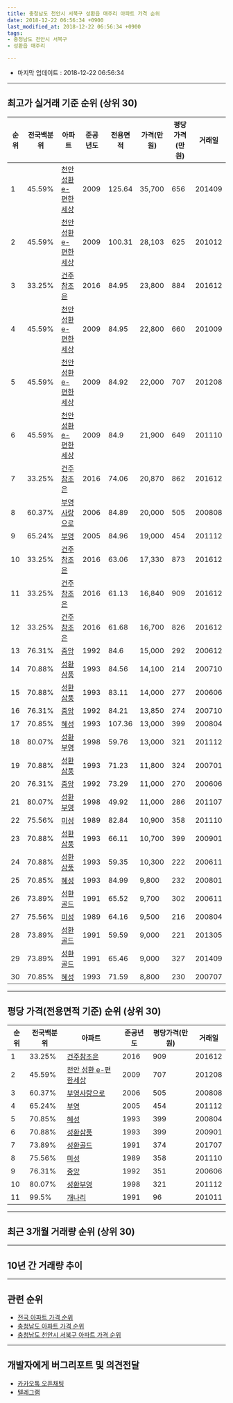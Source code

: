 ```yaml
---
title: 충청남도 천안시 서북구 성환읍 매주리 아파트 가격 순위
date: 2018-12-22 06:56:34 +0900
last_modified_at: 2018-12-22 06:56:34 +0900
tags:
- 충청남도 천안시 서북구
- 성환읍 매주리

---
```


* 마지막 업데이트 : 2018-12-22 06:56:34

---

## 최고가 실거래 기준 순위 (상위 30)


|순위|전국백분위|아파트|준공년도|전용면적|가격(만원)|평당가격(만원)|거래일|
|---|---|---|---|---|---|---|---|
|1|45.59%|[천안 성환 e-편한세상](https://search.naver.com/search.naver?query=%EC%B6%A9%EC%B2%AD%EB%82%A8%EB%8F%84+%EC%B2%9C%EC%95%88%EC%8B%9C+%EC%84%9C%EB%B6%81%EA%B5%AC+%EC%84%B1%ED%99%98%EC%9D%8D+%EB%A7%A4%EC%A3%BC%EB%A6%AC+%EC%B2%9C%EC%95%88+%EC%84%B1%ED%99%98+e-%ED%8E%B8%ED%95%9C%EC%84%B8%EC%83%81)|2009|125.64|35,700|656|201409|
|2|45.59%|[천안 성환 e-편한세상](https://search.naver.com/search.naver?query=%EC%B6%A9%EC%B2%AD%EB%82%A8%EB%8F%84+%EC%B2%9C%EC%95%88%EC%8B%9C+%EC%84%9C%EB%B6%81%EA%B5%AC+%EC%84%B1%ED%99%98%EC%9D%8D+%EB%A7%A4%EC%A3%BC%EB%A6%AC+%EC%B2%9C%EC%95%88+%EC%84%B1%ED%99%98+e-%ED%8E%B8%ED%95%9C%EC%84%B8%EC%83%81)|2009|100.31|28,103|625|201012|
|3|33.25%|[건주참조은](https://search.naver.com/search.naver?query=%EC%B6%A9%EC%B2%AD%EB%82%A8%EB%8F%84+%EC%B2%9C%EC%95%88%EC%8B%9C+%EC%84%9C%EB%B6%81%EA%B5%AC+%EC%84%B1%ED%99%98%EC%9D%8D+%EB%A7%A4%EC%A3%BC%EB%A6%AC+%EA%B1%B4%EC%A3%BC%EC%B0%B8%EC%A1%B0%EC%9D%80)|2016|84.95|23,800|884|201612|
|4|45.59%|[천안 성환 e-편한세상](https://search.naver.com/search.naver?query=%EC%B6%A9%EC%B2%AD%EB%82%A8%EB%8F%84+%EC%B2%9C%EC%95%88%EC%8B%9C+%EC%84%9C%EB%B6%81%EA%B5%AC+%EC%84%B1%ED%99%98%EC%9D%8D+%EB%A7%A4%EC%A3%BC%EB%A6%AC+%EC%B2%9C%EC%95%88+%EC%84%B1%ED%99%98+e-%ED%8E%B8%ED%95%9C%EC%84%B8%EC%83%81)|2009|84.95|22,800|660|201009|
|5|45.59%|[천안 성환 e-편한세상](https://search.naver.com/search.naver?query=%EC%B6%A9%EC%B2%AD%EB%82%A8%EB%8F%84+%EC%B2%9C%EC%95%88%EC%8B%9C+%EC%84%9C%EB%B6%81%EA%B5%AC+%EC%84%B1%ED%99%98%EC%9D%8D+%EB%A7%A4%EC%A3%BC%EB%A6%AC+%EC%B2%9C%EC%95%88+%EC%84%B1%ED%99%98+e-%ED%8E%B8%ED%95%9C%EC%84%B8%EC%83%81)|2009|84.92|22,000|707|201208|
|6|45.59%|[천안 성환 e-편한세상](https://search.naver.com/search.naver?query=%EC%B6%A9%EC%B2%AD%EB%82%A8%EB%8F%84+%EC%B2%9C%EC%95%88%EC%8B%9C+%EC%84%9C%EB%B6%81%EA%B5%AC+%EC%84%B1%ED%99%98%EC%9D%8D+%EB%A7%A4%EC%A3%BC%EB%A6%AC+%EC%B2%9C%EC%95%88+%EC%84%B1%ED%99%98+e-%ED%8E%B8%ED%95%9C%EC%84%B8%EC%83%81)|2009|84.9|21,900|649|201110|
|7|33.25%|[건주참조은](https://search.naver.com/search.naver?query=%EC%B6%A9%EC%B2%AD%EB%82%A8%EB%8F%84+%EC%B2%9C%EC%95%88%EC%8B%9C+%EC%84%9C%EB%B6%81%EA%B5%AC+%EC%84%B1%ED%99%98%EC%9D%8D+%EB%A7%A4%EC%A3%BC%EB%A6%AC+%EA%B1%B4%EC%A3%BC%EC%B0%B8%EC%A1%B0%EC%9D%80)|2016|74.06|20,870|862|201612|
|8|60.37%|[부영사랑으로](https://search.naver.com/search.naver?query=%EC%B6%A9%EC%B2%AD%EB%82%A8%EB%8F%84+%EC%B2%9C%EC%95%88%EC%8B%9C+%EC%84%9C%EB%B6%81%EA%B5%AC+%EC%84%B1%ED%99%98%EC%9D%8D+%EB%A7%A4%EC%A3%BC%EB%A6%AC+%EB%B6%80%EC%98%81%EC%82%AC%EB%9E%91%EC%9C%BC%EB%A1%9C)|2006|84.89|20,000|505|200808|
|9|65.24%|[부영](https://search.naver.com/search.naver?query=%EC%B6%A9%EC%B2%AD%EB%82%A8%EB%8F%84+%EC%B2%9C%EC%95%88%EC%8B%9C+%EC%84%9C%EB%B6%81%EA%B5%AC+%EC%84%B1%ED%99%98%EC%9D%8D+%EB%A7%A4%EC%A3%BC%EB%A6%AC+%EB%B6%80%EC%98%81)|2005|84.96|19,000|454|201112|
|10|33.25%|[건주참조은](https://search.naver.com/search.naver?query=%EC%B6%A9%EC%B2%AD%EB%82%A8%EB%8F%84+%EC%B2%9C%EC%95%88%EC%8B%9C+%EC%84%9C%EB%B6%81%EA%B5%AC+%EC%84%B1%ED%99%98%EC%9D%8D+%EB%A7%A4%EC%A3%BC%EB%A6%AC+%EA%B1%B4%EC%A3%BC%EC%B0%B8%EC%A1%B0%EC%9D%80)|2016|63.06|17,330|873|201612|
|11|33.25%|[건주참조은](https://search.naver.com/search.naver?query=%EC%B6%A9%EC%B2%AD%EB%82%A8%EB%8F%84+%EC%B2%9C%EC%95%88%EC%8B%9C+%EC%84%9C%EB%B6%81%EA%B5%AC+%EC%84%B1%ED%99%98%EC%9D%8D+%EB%A7%A4%EC%A3%BC%EB%A6%AC+%EA%B1%B4%EC%A3%BC%EC%B0%B8%EC%A1%B0%EC%9D%80)|2016|61.13|16,840|909|201612|
|12|33.25%|[건주참조은](https://search.naver.com/search.naver?query=%EC%B6%A9%EC%B2%AD%EB%82%A8%EB%8F%84+%EC%B2%9C%EC%95%88%EC%8B%9C+%EC%84%9C%EB%B6%81%EA%B5%AC+%EC%84%B1%ED%99%98%EC%9D%8D+%EB%A7%A4%EC%A3%BC%EB%A6%AC+%EA%B1%B4%EC%A3%BC%EC%B0%B8%EC%A1%B0%EC%9D%80)|2016|61.68|16,700|826|201612|
|13|76.31%|[중앙](https://search.naver.com/search.naver?query=%EC%B6%A9%EC%B2%AD%EB%82%A8%EB%8F%84+%EC%B2%9C%EC%95%88%EC%8B%9C+%EC%84%9C%EB%B6%81%EA%B5%AC+%EC%84%B1%ED%99%98%EC%9D%8D+%EB%A7%A4%EC%A3%BC%EB%A6%AC+%EC%A4%91%EC%95%99)|1992|84.6|15,000|292|200612|
|14|70.88%|[성환삼풍](https://search.naver.com/search.naver?query=%EC%B6%A9%EC%B2%AD%EB%82%A8%EB%8F%84+%EC%B2%9C%EC%95%88%EC%8B%9C+%EC%84%9C%EB%B6%81%EA%B5%AC+%EC%84%B1%ED%99%98%EC%9D%8D+%EB%A7%A4%EC%A3%BC%EB%A6%AC+%EC%84%B1%ED%99%98%EC%82%BC%ED%92%8D)|1993|84.56|14,100|214|200710|
|15|70.88%|[성환삼풍](https://search.naver.com/search.naver?query=%EC%B6%A9%EC%B2%AD%EB%82%A8%EB%8F%84+%EC%B2%9C%EC%95%88%EC%8B%9C+%EC%84%9C%EB%B6%81%EA%B5%AC+%EC%84%B1%ED%99%98%EC%9D%8D+%EB%A7%A4%EC%A3%BC%EB%A6%AC+%EC%84%B1%ED%99%98%EC%82%BC%ED%92%8D)|1993|83.11|14,000|277|200606|
|16|76.31%|[중앙](https://search.naver.com/search.naver?query=%EC%B6%A9%EC%B2%AD%EB%82%A8%EB%8F%84+%EC%B2%9C%EC%95%88%EC%8B%9C+%EC%84%9C%EB%B6%81%EA%B5%AC+%EC%84%B1%ED%99%98%EC%9D%8D+%EB%A7%A4%EC%A3%BC%EB%A6%AC+%EC%A4%91%EC%95%99)|1992|84.21|13,850|274|200710|
|17|70.85%|[혜성](https://search.naver.com/search.naver?query=%EC%B6%A9%EC%B2%AD%EB%82%A8%EB%8F%84+%EC%B2%9C%EC%95%88%EC%8B%9C+%EC%84%9C%EB%B6%81%EA%B5%AC+%EC%84%B1%ED%99%98%EC%9D%8D+%EB%A7%A4%EC%A3%BC%EB%A6%AC+%ED%98%9C%EC%84%B1)|1993|107.36|13,000|399|200804|
|18|80.07%|[성환부영](https://search.naver.com/search.naver?query=%EC%B6%A9%EC%B2%AD%EB%82%A8%EB%8F%84+%EC%B2%9C%EC%95%88%EC%8B%9C+%EC%84%9C%EB%B6%81%EA%B5%AC+%EC%84%B1%ED%99%98%EC%9D%8D+%EB%A7%A4%EC%A3%BC%EB%A6%AC+%EC%84%B1%ED%99%98%EB%B6%80%EC%98%81)|1998|59.76|13,000|321|201112|
|19|70.88%|[성환삼풍](https://search.naver.com/search.naver?query=%EC%B6%A9%EC%B2%AD%EB%82%A8%EB%8F%84+%EC%B2%9C%EC%95%88%EC%8B%9C+%EC%84%9C%EB%B6%81%EA%B5%AC+%EC%84%B1%ED%99%98%EC%9D%8D+%EB%A7%A4%EC%A3%BC%EB%A6%AC+%EC%84%B1%ED%99%98%EC%82%BC%ED%92%8D)|1993|71.23|11,800|324|200701|
|20|76.31%|[중앙](https://search.naver.com/search.naver?query=%EC%B6%A9%EC%B2%AD%EB%82%A8%EB%8F%84+%EC%B2%9C%EC%95%88%EC%8B%9C+%EC%84%9C%EB%B6%81%EA%B5%AC+%EC%84%B1%ED%99%98%EC%9D%8D+%EB%A7%A4%EC%A3%BC%EB%A6%AC+%EC%A4%91%EC%95%99)|1992|73.29|11,000|270|200606|
|21|80.07%|[성환부영](https://search.naver.com/search.naver?query=%EC%B6%A9%EC%B2%AD%EB%82%A8%EB%8F%84+%EC%B2%9C%EC%95%88%EC%8B%9C+%EC%84%9C%EB%B6%81%EA%B5%AC+%EC%84%B1%ED%99%98%EC%9D%8D+%EB%A7%A4%EC%A3%BC%EB%A6%AC+%EC%84%B1%ED%99%98%EB%B6%80%EC%98%81)|1998|49.92|11,000|286|201107|
|22|75.56%|[미성](https://search.naver.com/search.naver?query=%EC%B6%A9%EC%B2%AD%EB%82%A8%EB%8F%84+%EC%B2%9C%EC%95%88%EC%8B%9C+%EC%84%9C%EB%B6%81%EA%B5%AC+%EC%84%B1%ED%99%98%EC%9D%8D+%EB%A7%A4%EC%A3%BC%EB%A6%AC+%EB%AF%B8%EC%84%B1)|1989|82.84|10,900|358|201110|
|23|70.88%|[성환삼풍](https://search.naver.com/search.naver?query=%EC%B6%A9%EC%B2%AD%EB%82%A8%EB%8F%84+%EC%B2%9C%EC%95%88%EC%8B%9C+%EC%84%9C%EB%B6%81%EA%B5%AC+%EC%84%B1%ED%99%98%EC%9D%8D+%EB%A7%A4%EC%A3%BC%EB%A6%AC+%EC%84%B1%ED%99%98%EC%82%BC%ED%92%8D)|1993|66.11|10,700|399|200901|
|24|70.88%|[성환삼풍](https://search.naver.com/search.naver?query=%EC%B6%A9%EC%B2%AD%EB%82%A8%EB%8F%84+%EC%B2%9C%EC%95%88%EC%8B%9C+%EC%84%9C%EB%B6%81%EA%B5%AC+%EC%84%B1%ED%99%98%EC%9D%8D+%EB%A7%A4%EC%A3%BC%EB%A6%AC+%EC%84%B1%ED%99%98%EC%82%BC%ED%92%8D)|1993|59.35|10,300|222|200611|
|25|70.85%|[혜성](https://search.naver.com/search.naver?query=%EC%B6%A9%EC%B2%AD%EB%82%A8%EB%8F%84+%EC%B2%9C%EC%95%88%EC%8B%9C+%EC%84%9C%EB%B6%81%EA%B5%AC+%EC%84%B1%ED%99%98%EC%9D%8D+%EB%A7%A4%EC%A3%BC%EB%A6%AC+%ED%98%9C%EC%84%B1)|1993|84.99|9,800|232|200801|
|26|73.89%|[성환골드](https://search.naver.com/search.naver?query=%EC%B6%A9%EC%B2%AD%EB%82%A8%EB%8F%84+%EC%B2%9C%EC%95%88%EC%8B%9C+%EC%84%9C%EB%B6%81%EA%B5%AC+%EC%84%B1%ED%99%98%EC%9D%8D+%EB%A7%A4%EC%A3%BC%EB%A6%AC+%EC%84%B1%ED%99%98%EA%B3%A8%EB%93%9C)|1991|65.52|9,700|302|200611|
|27|75.56%|[미성](https://search.naver.com/search.naver?query=%EC%B6%A9%EC%B2%AD%EB%82%A8%EB%8F%84+%EC%B2%9C%EC%95%88%EC%8B%9C+%EC%84%9C%EB%B6%81%EA%B5%AC+%EC%84%B1%ED%99%98%EC%9D%8D+%EB%A7%A4%EC%A3%BC%EB%A6%AC+%EB%AF%B8%EC%84%B1)|1989|64.16|9,500|216|200804|
|28|73.89%|[성환골드](https://search.naver.com/search.naver?query=%EC%B6%A9%EC%B2%AD%EB%82%A8%EB%8F%84+%EC%B2%9C%EC%95%88%EC%8B%9C+%EC%84%9C%EB%B6%81%EA%B5%AC+%EC%84%B1%ED%99%98%EC%9D%8D+%EB%A7%A4%EC%A3%BC%EB%A6%AC+%EC%84%B1%ED%99%98%EA%B3%A8%EB%93%9C)|1991|59.59|9,000|221|201305|
|29|73.89%|[성환골드](https://search.naver.com/search.naver?query=%EC%B6%A9%EC%B2%AD%EB%82%A8%EB%8F%84+%EC%B2%9C%EC%95%88%EC%8B%9C+%EC%84%9C%EB%B6%81%EA%B5%AC+%EC%84%B1%ED%99%98%EC%9D%8D+%EB%A7%A4%EC%A3%BC%EB%A6%AC+%EC%84%B1%ED%99%98%EA%B3%A8%EB%93%9C)|1991|65.46|9,000|327|201409|
|30|70.85%|[혜성](https://search.naver.com/search.naver?query=%EC%B6%A9%EC%B2%AD%EB%82%A8%EB%8F%84+%EC%B2%9C%EC%95%88%EC%8B%9C+%EC%84%9C%EB%B6%81%EA%B5%AC+%EC%84%B1%ED%99%98%EC%9D%8D+%EB%A7%A4%EC%A3%BC%EB%A6%AC+%ED%98%9C%EC%84%B1)|1993|71.59|8,800|230|200707|


---

## 평당 가격(전용면적 기준) 순위 (상위 30)


|순위|전국백분위|아파트|준공년도|평당가격(만원)|거래일|
|---|---|---|---|---|---|
|1|33.25%|[건주참조은](https://search.naver.com/search.naver?query=%EC%B6%A9%EC%B2%AD%EB%82%A8%EB%8F%84+%EC%B2%9C%EC%95%88%EC%8B%9C+%EC%84%9C%EB%B6%81%EA%B5%AC+%EC%84%B1%ED%99%98%EC%9D%8D+%EB%A7%A4%EC%A3%BC%EB%A6%AC+%EA%B1%B4%EC%A3%BC%EC%B0%B8%EC%A1%B0%EC%9D%80)|2016|909|201612|
|2|45.59%|[천안 성환 e-편한세상](https://search.naver.com/search.naver?query=%EC%B6%A9%EC%B2%AD%EB%82%A8%EB%8F%84+%EC%B2%9C%EC%95%88%EC%8B%9C+%EC%84%9C%EB%B6%81%EA%B5%AC+%EC%84%B1%ED%99%98%EC%9D%8D+%EB%A7%A4%EC%A3%BC%EB%A6%AC+%EC%B2%9C%EC%95%88+%EC%84%B1%ED%99%98+e-%ED%8E%B8%ED%95%9C%EC%84%B8%EC%83%81)|2009|707|201208|
|3|60.37%|[부영사랑으로](https://search.naver.com/search.naver?query=%EC%B6%A9%EC%B2%AD%EB%82%A8%EB%8F%84+%EC%B2%9C%EC%95%88%EC%8B%9C+%EC%84%9C%EB%B6%81%EA%B5%AC+%EC%84%B1%ED%99%98%EC%9D%8D+%EB%A7%A4%EC%A3%BC%EB%A6%AC+%EB%B6%80%EC%98%81%EC%82%AC%EB%9E%91%EC%9C%BC%EB%A1%9C)|2006|505|200808|
|4|65.24%|[부영](https://search.naver.com/search.naver?query=%EC%B6%A9%EC%B2%AD%EB%82%A8%EB%8F%84+%EC%B2%9C%EC%95%88%EC%8B%9C+%EC%84%9C%EB%B6%81%EA%B5%AC+%EC%84%B1%ED%99%98%EC%9D%8D+%EB%A7%A4%EC%A3%BC%EB%A6%AC+%EB%B6%80%EC%98%81)|2005|454|201112|
|5|70.85%|[혜성](https://search.naver.com/search.naver?query=%EC%B6%A9%EC%B2%AD%EB%82%A8%EB%8F%84+%EC%B2%9C%EC%95%88%EC%8B%9C+%EC%84%9C%EB%B6%81%EA%B5%AC+%EC%84%B1%ED%99%98%EC%9D%8D+%EB%A7%A4%EC%A3%BC%EB%A6%AC+%ED%98%9C%EC%84%B1)|1993|399|200804|
|6|70.88%|[성환삼풍](https://search.naver.com/search.naver?query=%EC%B6%A9%EC%B2%AD%EB%82%A8%EB%8F%84+%EC%B2%9C%EC%95%88%EC%8B%9C+%EC%84%9C%EB%B6%81%EA%B5%AC+%EC%84%B1%ED%99%98%EC%9D%8D+%EB%A7%A4%EC%A3%BC%EB%A6%AC+%EC%84%B1%ED%99%98%EC%82%BC%ED%92%8D)|1993|399|200901|
|7|73.89%|[성환골드](https://search.naver.com/search.naver?query=%EC%B6%A9%EC%B2%AD%EB%82%A8%EB%8F%84+%EC%B2%9C%EC%95%88%EC%8B%9C+%EC%84%9C%EB%B6%81%EA%B5%AC+%EC%84%B1%ED%99%98%EC%9D%8D+%EB%A7%A4%EC%A3%BC%EB%A6%AC+%EC%84%B1%ED%99%98%EA%B3%A8%EB%93%9C)|1991|374|201707|
|8|75.56%|[미성](https://search.naver.com/search.naver?query=%EC%B6%A9%EC%B2%AD%EB%82%A8%EB%8F%84+%EC%B2%9C%EC%95%88%EC%8B%9C+%EC%84%9C%EB%B6%81%EA%B5%AC+%EC%84%B1%ED%99%98%EC%9D%8D+%EB%A7%A4%EC%A3%BC%EB%A6%AC+%EB%AF%B8%EC%84%B1)|1989|358|201110|
|9|76.31%|[중앙](https://search.naver.com/search.naver?query=%EC%B6%A9%EC%B2%AD%EB%82%A8%EB%8F%84+%EC%B2%9C%EC%95%88%EC%8B%9C+%EC%84%9C%EB%B6%81%EA%B5%AC+%EC%84%B1%ED%99%98%EC%9D%8D+%EB%A7%A4%EC%A3%BC%EB%A6%AC+%EC%A4%91%EC%95%99)|1992|351|200606|
|10|80.07%|[성환부영](https://search.naver.com/search.naver?query=%EC%B6%A9%EC%B2%AD%EB%82%A8%EB%8F%84+%EC%B2%9C%EC%95%88%EC%8B%9C+%EC%84%9C%EB%B6%81%EA%B5%AC+%EC%84%B1%ED%99%98%EC%9D%8D+%EB%A7%A4%EC%A3%BC%EB%A6%AC+%EC%84%B1%ED%99%98%EB%B6%80%EC%98%81)|1998|321|201112|
|11|99.5%|[개나리](https://search.naver.com/search.naver?query=%EC%B6%A9%EC%B2%AD%EB%82%A8%EB%8F%84+%EC%B2%9C%EC%95%88%EC%8B%9C+%EC%84%9C%EB%B6%81%EA%B5%AC+%EC%84%B1%ED%99%98%EC%9D%8D+%EB%A7%A4%EC%A3%BC%EB%A6%AC+%EA%B0%9C%EB%82%98%EB%A6%AC)|1991|96|201011|


---

## 최근 3개월 거래량 순위 (상위 30)


<div style="width:100%;">
    <canvas id="deal_count_ranking" height="250"></canvas>
</div>


<script>
new Chart(document.getElementById("deal_count_ranking"), {
    type: 'horizontalBar',
    data: {
        labels: ['성환부영', '천안 성환 e-편한세상', '부영사랑으로', '부영', '건주참조은'],
        datasets: [{
            label: '실거래 수',
            data: [8, 4, 2, 1, 1],
            borderColor: "rgba(255, 0, 128, 1)",
            backgroundColor: "rgba(255, 0, 128, 0.5)",
            fill: false,
        }]
    },
    options: {
        responsive: true,
        title: {
            display: true,
            text: '최근 3개월 거래량 순위'
        },
        tooltips: {
            mode: 'index',
            intersect: false,
            callbacks: {
                title: function(tooltipItems, data) {
                    return "실거래 수:";
                },
                label: function(tooltipItem, data) {
                    return data.labels[tooltipItem.index] + ": " + tooltipItem.xLabel;
                }
            }
        },
        hover: {
            mode: 'nearest',
            intersect: true
        },
        scales: {
            xAxes: [{
                display: true,
                scaleLabel: {
                    display: true,
                    labelString: '실거래 수'
                },
                ticks: {
                    suggestedMin: 0,
                }
            }],
            yAxes: [{
                display: true,
                ticks: {
                    autoSkip: false,
                    callback: function(value, index, values) {
                        if (value.length > 15)
                            return value.substr(0, 13) + "...";
                        else
                            return value;
                    }
                },
                scaleLabel: {
                    display: false,
                }
            }]
        }
    }
});

</script>


---

## 10년 간 거래량 추이


<div style="width:100%;">
    <canvas id="deal_progress" height="250"></canvas>
</div>

<script>
new Chart(document.getElementById("deal_progress"), {
    type: 'line',
    data: {
        labels: ['200812','200901','200902','200903','200904','200905','200906','200907','200908','200909','200910','200911','200912','201001','201002','201003','201004','201005','201006','201007','201008','201009','201010','201011','201012','201101','201102','201103','201104','201105','201106','201107','201108','201109','201110','201111','201112','201201','201202','201203','201204','201205','201206','201207','201208','201209','201210','201211','201212','201301','201302','201303','201304','201305','201306','201307','201308','201309','201310','201311','201312','201401','201402','201403','201404','201405','201406','201407','201408','201409','201410','201411','201412','201501','201502','201503','201504','201505','201506','201507','201508','201509','201510','201511','201512','201601','201602','201603','201604','201605','201606','201607','201608','201609','201610','201611','201612','201701','201702','201703','201704','201705','201706','201707','201708','201709','201710','201711','201712','201801','201802','201803','201804','201805','201806','201807','201808','201809','201810','201811','201812'],
        datasets: [{
            label: '실거래 수',
            pointRadius: 1,
            data: [5, 4, 0, 9, 5, 4, 2, 0, 2, 5, 7, 3, 6, 6, 5, 6, 96, 5, 3, 4, 6, 1, 6, 7, 13, 6, 12, 10, 4, 6, 5, 48, 19, 10, 21, 20, 34, 10, 13, 19, 17, 18, 15, 13, 19, 17, 18, 8, 16, 10, 9, 21, 15, 15, 18, 16, 10, 20, 21, 21, 24, 19, 20, 28, 28, 25, 24, 13, 14, 24, 15, 19, 10, 16, 8, 15, 12, 15, 28, 14, 10, 14, 19, 15, 12, 10, 7, 7, 9, 6, 15, 10, 8, 11, 12, 8, 32, 10, 17, 16, 9, 5, 15, 18, 10, 13, 5, 6, 8, 11, 7, 15, 9, 5, 11, 7, 12, 7, 6, 9, 1],
            borderColor: "rgba(255, 201, 14, 1)",
            backgroundColor: "rgba(255, 201, 14, 0.5)",
            fill: true,
        }]
    },
    options: {
        responsive: true,
        title: {
            display: true,
            text: '10년간 거래량 추이'
        },
        tooltips: {
            mode: 'index',
            intersect: false,
        },
        hover: {
            mode: 'nearest',
            intersect: true
        },
        scales: {
            xAxes: [{
                display: true,
                scaleLabel: {
                    display: true,
                    labelString: '년/월'
                }
            }],
            yAxes: [{
                display: true,
                ticks: {
                    suggestedMin: 0,
                },
                scaleLabel: {
                    display: true,
                    labelString: '실거래 수'
                }
            }]
        }
    }
});

</script>


---

## 관련 순위

- [전국 아파트 가격 순위](https://inasie.github.io/apt-ranking/전국)
- [충청남도 아파트 가격 순위](https://inasie.github.io/apt-ranking/충청남도)
- [충청남도 천안시 서북구 아파트 가격 순위](https://inasie.github.io/apt-ranking/충청남도-천안시-서북구)


---

## 개발자에게 버그리포트 및 의견전달

- [카카오톡 오픈채팅](https://open.kakao.com/o/gLJUAP4)
- [텔레그램](https://t.me/inasie)

